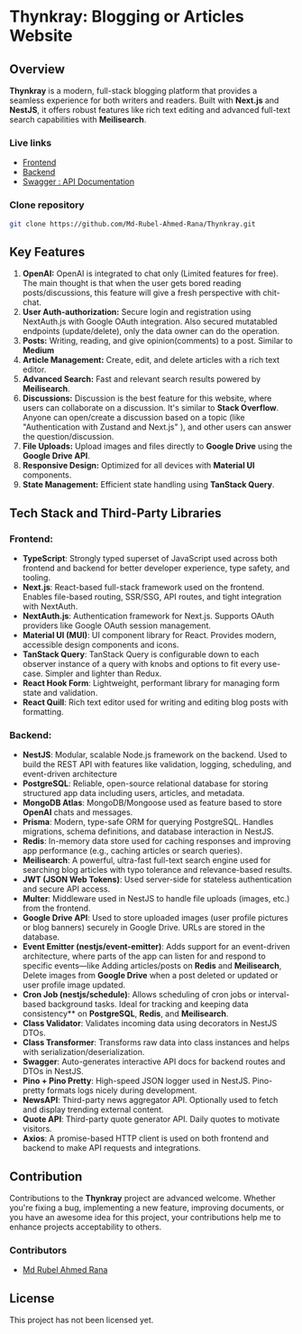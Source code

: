 # Thynkray: Blogging or Articles Website

## Overview

**Thynkray** is a modern, full-stack blogging platform that provides a seamless experience for both writers and readers. Built with **Next.js** and **NestJS**, it offers robust features like rich text editing and advanced full-text search capabilities with **Meilisearch**.

### Live links

- [Frontend](https://thynkray.vercel.app)
- [Backend](https://thynkray.onrender.com/api/v1/health)
- [Swagger : API Documentation](https://thynkray.onrender.com/api-docs)

### Clone repository

```bash
git clone https://github.com/Md-Rubel-Ahmed-Rana/Thynkray.git
```

## Key Features

1. **OpenAI:** OpenAI is integrated to chat only (Limited features for free). The main thought is that when the user gets bored reading posts/discussions, this feature will give a fresh perspective with chit-chat.
2. **User Auth-authorization:** Secure login and registration using NextAuth.js with Google OAuth integration. Also secured mutatabled endpoints (update/delete), only the data owner can do the operation.
3. **Posts:** Writing, reading, and give opinion(comments) to a post. Similar to **Medium**
4. **Article Management:** Create, edit, and delete articles with a rich text editor.
5. **Advanced Search:** Fast and relevant search results powered by **Meilisearch**.
6. **Discussions:** Discussion is  the best feature for this website, where users can collaborate on a discussion. It's similar to **Stack Overflow**. Anyone can open/create a discussion based on a topic (like "Authentication with Zustand and Next.js" ), and other users can answer the question/discussion.
7. **File Uploads:** Upload images and files directly to **Google Drive** using the **Google Drive API**.
8. **Responsive Design:** Optimized for all devices with **Material UI** components.
9. **State Management:** Efficient state handling using **TanStack Query**.

## Tech Stack and Third-Party Libraries

### Frontend:
- **TypeScript**: Strongly typed superset of JavaScript used across both frontend and backend for better developer experience, type safety, and tooling.
- **Next.js**: React-based full-stack framework used on the frontend. Enables file-based routing, SSR/SSG, API routes, and tight integration with NextAuth.
- **NextAuth.js**: Authentication framework for Next.js. Supports OAuth providers like Google OAuth session management.
- **Material UI (MUI)**: UI component library for React. Provides modern, accessible design components and icons.
- **TanStack Query**: TanStack Query is configurable down to each observer instance of a query with knobs and options to fit every use-case. Simpler and lighter than Redux.
- **React Hook Form**: Lightweight, performant library for managing form state and validation.
- **React Quill**: Rich text editor used for writing and editing blog posts with formatting.


### Backend:
- **NestJS**: Modular, scalable Node.js framework on the backend. Used to build the REST API with features like validation, logging, scheduling, and event-driven architecture
- **PostgreSQL**: Reliable, open-source relational database for storing structured app data including users, articles, and metadata.
- **MongoDB Atlas**: MongoDB/Mongoose used as feature based to store **OpenAI** chats and messages.
- **Prisma**: Modern, type-safe ORM for querying PostgreSQL. Handles migrations, schema definitions, and database interaction in NestJS.
- **Redis**: In-memory data store used for caching responses and improving app performance (e.g., caching articles or search queries).
- **Meilisearch**: A powerful, ultra-fast full-text search engine used for searching blog articles with typo tolerance and relevance-based results.
- **JWT (JSON Web Tokens)**: Used server-side for stateless authentication and secure API access.
- **Multer**: Middleware used in NestJS to handle file uploads (images, etc.) from the frontend.
- **Google Drive API**: Used to store uploaded images (user profile pictures or blog banners) securely in Google Drive. URLs are stored in the database.
- **Event Emitter (nestjs/event-emitter)**: Adds support for an event-driven architecture, where parts of the app can listen for and respond to specific events—like Adding articles/posts on **Redis** and **Meilisearch**, Delete images from **Google Drive** when a post deleted or updated or user profile image updated.
- **Cron Job (nestjs/schedule)**: Allows scheduling of cron jobs or interval-based background tasks. Ideal for tracking and keeping data consistency** on **PostgreSQL**, **Redis**, and **Meilisearch**.
- **Class Validator**: Validates incoming data using decorators in NestJS DTOs.
- **Class Transformer**: Transforms raw data into class instances and helps with serialization/deserialization.
- **Swagger**: Auto-generates interactive API docs for backend routes and DTOs in NestJS.
- **Pino + Pino Pretty**: High-speed JSON logger used in NestJS. Pino-pretty formats logs nicely during development.
- **NewsAPI**: Third-party news aggregator API. Optionally used to fetch and display trending external content.
- **Quote API**: Third-party quote generator API. Daily quotes to motivate visitors.
- **Axios**: A promise-based HTTP client is used on both frontend and backend to make API requests and integrations.


## Contribution
Contributions to the **Thynkray** project are advanced welcome. Whether you're fixing a bug, implementing a new feature, improving documents, or you have an awesome idea for this project, your contributions help me to enhance projects acceptability to others.

### Contributors

- [Md Rubel Ahmed Rana](https://github.com/Md-Rubel-Ahmed-Rana)

## License

This project has not been licensed yet.

